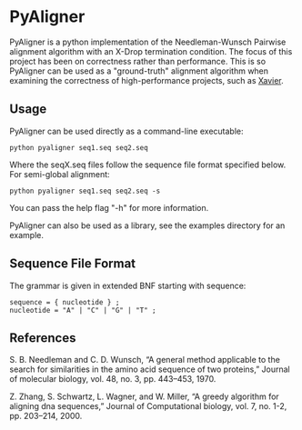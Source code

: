 # PyAligner

PyAligner is a python implementation of the Needleman-Wunsch Pairwise
alignment algorithm with an X-Drop termination condition. The focus of
this project has been on correctness rather than performance. This is
so PyAligner can be used as a "ground-truth" alignment algorithm when
examining the correctness of high-performance projects, such as [Xavier](https://github.com/giuliaguidi/xavier).

## Usage

PyAligner can be used directly as a command-line executable:

```
python pyaligner seq1.seq seq2.seq
```

Where the seqX.seq files follow the sequence file format specified below.
For semi-global alignment:

```
python pyaligner seq1.seq seq2.seq -s
```

You can pass the help flag "-h" for more information.

PyAligner can also be used as a library, see the examples directory for
an example.

## Sequence File Format

The grammar is given in extended BNF starting with sequence:

```
sequence = { nucleotide } ;
nucleotide = "A" | "C" | "G" | "T" ;
```

## References

S. B. Needleman and C. D. Wunsch, “A general method applicable
to the search for similarities in the amino acid sequence of two
proteins,” Journal of molecular biology, vol. 48, no. 3, pp. 443–453,
1970.

Z. Zhang, S. Schwartz, L. Wagner, and W. Miller, “A greedy
algorithm for aligning dna sequences,” Journal of Computational
biology, vol. 7, no. 1-2, pp. 203–214, 2000.
